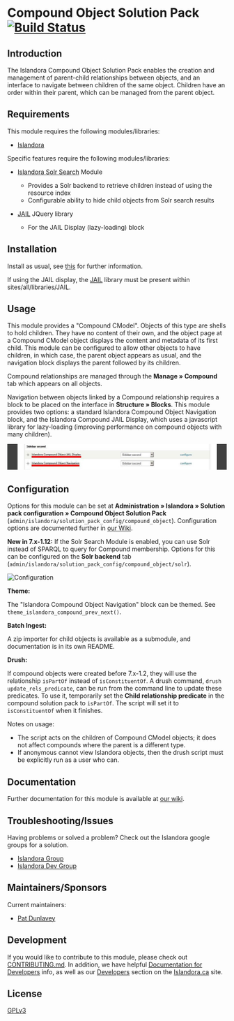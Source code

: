 # Compound Object Solution Pack [![Build Status](https://travis-ci.org/Islandora/islandora_solution_pack_compound.png?branch=7.x)](https://travis-ci.org/Islandora/islandora_solution_pack_compound)

## Introduction

The Islandora Compound Object Solution Pack enables the creation and management of parent-child relationships between objects, and an interface to navigate between children of the same object. Children have an order within their parent, which can be managed from the parent object.

## Requirements

This module requires the following modules/libraries:

* [Islandora](https://github.com/islandora/islandora)

Specific features require the following modules/libraries:

* [Islandora Solr Search](https://github.com/Islandora/islandora_solr_search) Module
    * Provides a Solr backend to retrieve children instead of using the resource index
    * Configurable ability to hide child objects from Solr search results

* [JAIL](https://github.com/sebarmeli/JAIL) JQuery library 
    * For the JAIL Display (lazy-loading) block


## Installation

Install as usual, see [this](https://drupal.org/documentation/install/modules-themes/modules-7) for further information.

If using the JAIL display, the [JAIL](https://github.com/sebarmeli/JAIL)
library must be present within sites/all/libraries/JAIL.

## Usage

This module provides a "Compound CModel". Objects of this type are shells to hold children. They have no content of their own, and the object page at a Compound CModel object displays the content and metadata of its first child. This module can be configured to allow other objects to have children, in which case, the parent object appears as usual, and the navigation block displays the parent followed by its children.

Compound relationships are managed through the __Manage » Compound__ tab which appears on all objects.

Navigation between objects linked by a Compound relationship requires a block to be placed on the interface in __Structure » Blocks__. This module provides two options: a standard Islandora Compound Object Navigation block, and the Islandora Compound JAIL Display, which uses a javascript library for lazy-loading (improving performance on compound objects with many children).

![compobjblocks_to_configure](docs/compound-blocks.png)


## Configuration

Options for this module can be set at 
__Administration » Islandora » Solution pack configuration » Compound Object Solution Pack__  (`admin/islandora/solution_pack_config/compound_object`). Configuration options are documented further in [our Wiki](https://wiki.duraspace.org/display/ISLANDORA/Compound+Solution+Pack).

__New in 7.x-1.12:__ If the Solr Search Module is enabled, you can use Solr instead of SPARQL to query for Compound membership. Options for this can be configured on the __Solr backend__ tab (`admin/islandora/solution_pack_config/compound_object/solr`).


![Configuration](https://user-images.githubusercontent.com/25011926/39889778-d1a91aca-5466-11e8-8eb1-1978cac81104.png)


**Theme:**

The "Islandora Compound Object Navigation" block can be themed. See `theme_islandora_compound_prev_next()`.

**Batch Ingest:**

A zip importer for child objects is available as a submodule, and documentation is in its own README.

**Drush:**

If compound objects were created before 7.x-1.2, they will use the relationship `isPartOf` instead of `isConstituentOf`. A drush command, `drush update_rels_predicate`, can be run from the command line to update these predicates. To use it, temporarily set the __Child relationship predicate__ in the compound solution pack to `isPartOf`. The script will set it to `isConstituentOf` when it finishes.

Notes on usage:
* The script acts on the children of Compound CModel objects; it does not affect compounds where the parent is a different type.
* If anonymous cannot view Islandora objects, then the drush script must be explicitly run as a user who can.

## Documentation

Further documentation for this module is available at [our wiki](https://wiki.duraspace.org/display/ISLANDORA/Compound+Solution+Pack).

## Troubleshooting/Issues

Having problems or solved a problem? Check out the Islandora google groups for a solution.

* [Islandora Group](https://groups.google.com/forum/?hl=en&fromgroups#!forum/islandora)
* [Islandora Dev Group](https://groups.google.com/forum/?hl=en&fromgroups#!forum/islandora-dev)

## Maintainers/Sponsors
Current maintainers:

* [Pat Dunlavey](https://github.com/patdunlavey)

## Development

If you would like to contribute to this module, please check out [CONTRIBUTING.md](CONTRIBUTING.md). In addition, we have helpful [Documentation for Developers](https://github.com/Islandora/islandora/wiki#wiki-documentation-for-developers) info, as well as our [Developers](http://islandora.ca/developers) section on the [Islandora.ca](http://islandora.ca) site.

## License

[GPLv3](http://www.gnu.org/licenses/gpl-3.0.txt)
